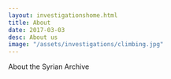 ```yaml
---
layout: investigationshome.html
title: About
date: 2017-03-03
desc: About us
image: "/assets/investigations/climbing.jpg"
---
```


About the Syrian Archive
